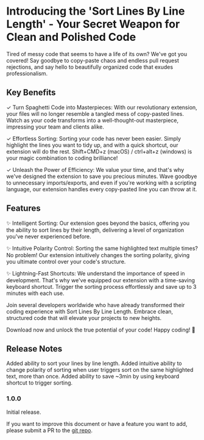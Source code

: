 # Introducing the 'Sort Lines By Line Length' - Your Secret Weapon for Clean and Polished Code

Tired of messy code that seems to have a life of its own? We've got you covered! Say goodbye to copy-paste chaos and endless pull request rejections, and say hello to beautifully organized code that exudes professionalism.

## Key Benefits

✓ Turn Spaghetti Code into Masterpieces: With our revolutionary extension, your files will no longer resemble a tangled mess of copy-pasted lines. Watch as your code transforms into a well-thought-out masterpiece, impressing your team and clients alike.

✓ Effortless Sorting: Sorting your code has never been easier. Simply highlight the lines you want to tidy up, and with a quick shortcut, our extension will do the rest. Shift+CMD+z (macOS) / ctrl+alt+z (windows) is your magic combination to coding brilliance!

✓ Unleash the Power of Efficiency: We value your time, and that's why we've designed the extension to save you precious minutes. Wave goodbye to unnecessary imports/exports, and even if you're working with a scripting language, our extension handles every copy-pasted line you can throw at it.

## Features

✨ Intelligent Sorting: Our extension goes beyond the basics, offering you the ability to sort lines by their length, delivering a level of organization you've never experienced before.

✨ Intuitive Polarity Control: Sorting the same highlighted text multiple times? No problem! Our extension intuitively changes the sorting polarity, giving you ultimate control over your code's structure.

✨ Lightning-Fast Shortcuts: We understand the importance of speed in development. That's why we've equipped our extension with a time-saving keyboard shortcut. Trigger the sorting process effortlessly and save up to 3 minutes with each use.

Join several developers worldwide who have already transformed their coding experience with Sort Lines By Line Length. Embrace clean, structured code that will elevate your projects to new heights.

Download now and unlock the true potential of your code! Happy coding! 🚀

## Release Notes

Added ability to sort your lines by line length. Added intuitive ability to change polarity of sorting when user triggers sort on the same highlighted text, more than once. Added ability to save ~3min by using keyboard shortcut to trigger sorting.

### 1.0.0

Initial release.

If you want to improve this document or have a feature you want to add, please submit a PR to the [git repo](https://github.com/ZombieBunny/sort-line-length).
